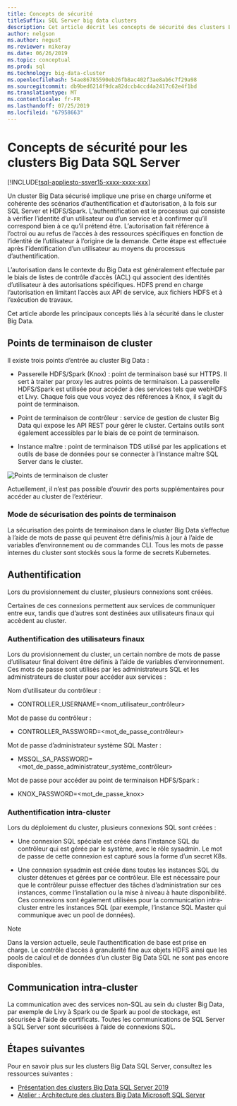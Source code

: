 ```yaml
---
title: Concepts de sécurité
titleSuffix: SQL Server big data clusters
description: Cet article décrit les concepts de sécurité des clusters Big Data SQL Server 2019 (préversion). Il aborde notamment les points de terminaison de cluster et l’authentification des clusters.
author: nelgson
ms.author: negust
ms.reviewer: mikeray
ms.date: 06/26/2019
ms.topic: conceptual
ms.prod: sql
ms.technology: big-data-cluster
ms.openlocfilehash: 54ae86785590eb26fb8ac402f3ae8ab6c7f29a98
ms.sourcegitcommit: db9bed6214f9dca82dccb4ccd4a2417c62e4f1bd
ms.translationtype: MT
ms.contentlocale: fr-FR
ms.lasthandoff: 07/25/2019
ms.locfileid: "67958663"
---
```

# <a name="security-concepts-for-sql-server-big-data-clusters"></a>Concepts de sécurité pour les clusters Big Data SQL Server

[!INCLUDE[tsql-appliesto-ssver15-xxxx-xxxx-xxx](../includes/tsql-appliesto-ssver15-xxxx-xxxx-xxx.md)]

Un cluster Big Data sécurisé implique une prise en charge uniforme et cohérente des scénarios d’authentification et d’autorisation, à la fois sur SQL Server et HDFS/Spark. L’authentification est le processus qui consiste à vérifier l’identité d’un utilisateur ou d’un service et à confirmer qu’il correspond bien à ce qu’il prétend être. L’autorisation fait référence à l’octroi ou au refus de l’accès à des ressources spécifiques en fonction de l’identité de l’utilisateur à l’origine de la demande. Cette étape est effectuée après l’identification d’un utilisateur au moyens du processus d’authentification.

L’autorisation dans le contexte du Big Data est généralement effectuée par le biais de listes de contrôle d’accès (ACL) qui associent des identités d’utilisateur à des autorisations spécifiques. HDFS prend en charge l’autorisation en limitant l’accès aux API de service, aux fichiers HDFS et à l’exécution de travaux.

Cet article aborde les principaux concepts liés à la sécurité dans le cluster Big Data.

## <a name="cluster-endpoints"></a>Points de terminaison de cluster

Il existe trois points d’entrée au cluster Big Data :

* Passerelle HDFS/Spark (Knox) : point de terminaison basé sur HTTPS. Il sert à traiter par proxy les autres points de terminaison. La passerelle HDFS/Spark est utilisée pour accéder à des services tels que webHDFS et Livy. Chaque fois que vous voyez des références à Knox, il s’agit du point de terminaison.

* Point de terminaison de contrôleur : service de gestion de cluster Big Data qui expose les API REST pour gérer le cluster. Certains outils sont également accessibles par le biais de ce point de terminaison.

* Instance maître : point de terminaison TDS utilisé par les applications et outils de base de données pour se connecter à l’instance maître SQL Server dans le cluster.

![Points de terminaison de cluster](media/concept-security/cluster_endpoints.png)

Actuellement, il n’est pas possible d’ouvrir des ports supplémentaires pour accéder au cluster de l’extérieur.

### <a name="how-endpoints-are-secured"></a>Mode de sécurisation des points de terminaison

La sécurisation des points de terminaison dans le cluster Big Data s’effectue à l’aide de mots de passe qui peuvent être définis/mis à jour à l’aide de variables d’environnement ou de commandes CLI. Tous les mots de passe internes du cluster sont stockés sous la forme de secrets Kubernetes.  

## <a name="authentication"></a>Authentification

Lors du provisionnement du cluster, plusieurs connexions sont créées.

Certaines de ces connexions permettent aux services de communiquer entre eux, tandis que d’autres sont destinées aux utilisateurs finaux qui accèdent au cluster.

### <a name="end-user-authentication"></a>Authentification des utilisateurs finaux
Lors du provisionnement du cluster, un certain nombre de mots de passe d’utilisateur final doivent être définis à l’aide de variables d’environnement. Ces mots de passe sont utilisés par les administrateurs SQL et les administrateurs de cluster pour accéder aux services :

Nom d’utilisateur du contrôleur :
 + CONTROLLER_USERNAME=<nom_utilisateur_contrôleur>

Mot de passe du contrôleur :  
 + CONTROLLER_PASSWORD=<mot_de_passe_contrôleur>

Mot de passe d’administrateur système SQL Master : 
 + MSSQL_SA_PASSWORD=<mot_de_passe_administrateur_système_contrôleur>

Mot de passe pour accéder au point de terminaison HDFS/Spark :
 + KNOX_PASSWORD=<mot_de_passe_knox>

### <a name="intra-cluster-authentication"></a>Authentification intra-cluster

Lors du déploiement du cluster, plusieurs connexions SQL sont créées :

* Une connexion SQL spéciale est créée dans l’instance SQL du contrôleur qui est gérée par le système, avec le rôle sysadmin. Le mot de passe de cette connexion est capturé sous la forme d’un secret K8s.

* Une connexion sysadmin est créée dans toutes les instances SQL du cluster détenues et gérées par ce contrôleur. Elle est nécessaire pour que le contrôleur puisse effectuer des tâches d’administration sur ces instances, comme l’installation ou la mise à niveau à haute disponibilité. Ces connexions sont également utilisées pour la communication intra-cluster entre les instances SQL (par exemple, l’instance SQL Master qui communique avec un pool de données).

> [!NOTE]
> Dans la version actuelle, seule l’authentification de base est prise en charge. Le contrôle d’accès à granularité fine aux objets HDFS ainsi que les pools de calcul et de données d’un cluster Big Data SQL ne sont pas encore disponibles.

## <a name="intra-cluster-communication"></a>Communication intra-cluster

La communication avec des services non-SQL au sein du cluster Big Data, par exemple de Livy à Spark ou de Spark au pool de stockage, est sécurisée à l’aide de certificats. Toutes les communications de SQL Server à SQL Server sont sécurisées à l’aide de connexions SQL.

## <a name="next-steps"></a>Étapes suivantes

Pour en savoir plus sur les clusters Big Data SQL Server, consultez les ressources suivantes :

- [Présentation des clusters Big Data SQL Server 2019](big-data-cluster-overview.md)
- [Atelier : Architecture des clusters Big Data Microsoft SQL Server](https://github.com/Microsoft/sqlworkshops/tree/master/sqlserver2019bigdataclusters)
